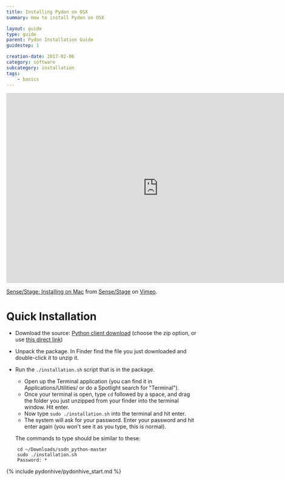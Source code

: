 ```yaml
---
title: Installing Pydon on OSX
summary: How to install Pydon on OSX

layout: guide
type: guide
parent: Pydon Installation Guide
guidestep: 1

creation-date: 2017-02-06
category: software
subcategory: installation
tags:
    - basics
---
```


<iframe src="https://player.vimeo.com/video/273863480" width="800" height="500" frameborder="0" webkitallowfullscreen mozallowfullscreen allowfullscreen></iframe>
<p><a href="https://vimeo.com/273863480">Sense/Stage: Installing on Mac</a> from <a href="https://vimeo.com/sensestage">Sense/Stage</a> on <a href="https://vimeo.com">Vimeo</a>.</p>

# Quick Installation

* Download the source: [Python client download](https://github.com/sensestage/ssdn_python) (choose the zip option, or use [this direct link](https://github.com/sensestage/ssdn_python/archive/master.zip))
* Unpack the package. In Finder find the file you just downloaded and double-click it to unzip it.
* Run the `./installation.sh` script that is in the package.
    * Open up the Terminal application (you can find it in Applications/Utilities/ or do a Spotlight search for "Terminal").
    * Once your terminal is open, type `cd` followed by a space, and drag the folder you just unzipped from your finder into the terminal window. Hit enter.
    * Now type `sudo ./installation.sh` into the terminal and hit enter.
    * The system will ask for your password. Enter your password and hit enter again (you won't see it as you type, this is normal).

    The commands to type should be similar to these:

```
    cd ~/Downloads/ssdn_python-master
    sudo ./installation.sh
    Password: *
```


{% include pydonhive/pydonhive_start.md %}
